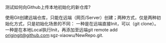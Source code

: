 测试如何向Github上传本地初始化的新仓库?

使用Git创建远端仓库，只能在远端（网页/Server）创建；两种方式，仅是两种初始化方式，只是初始化场景的不同： 一种是在远端直接Init，可以（git clone）。一种是在本地Local执行Init，再添加至远端git remote add origingit@github.com:sgz-xiaowu/NewRepo.git.
